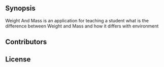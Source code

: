 ## Synopsis

Weight And Mass is an application for teaching a student what is the difference between Weight and Mass and how it differs with environment

## Contributors

## License
